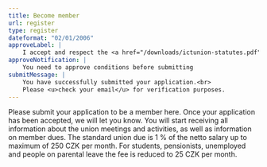 ```yaml
---
title: Become member
url: register
type: register
dateformat: "02/01/2006"
approveLabel: |
    I accept and respect the <a href="/downloads/ictunion-statutes.pdf" target="_blank">statutes</a> of the Trade Union of ICT Workers.
approveNotification: |
    You need to approve conditions before submitting
submitMessage: |
    You have successfully submitted your application.<br>
    Please <u>check your email</u> for verification purposes.
---
```

Please submit your application to be a member here. Once your application has been accepted, we will let you know. You will start receiving all information about the union meetings and activities, as well as information on member dues. The standard union due is 1 % of the netto salary up to maximum of 250 CZK per month. For students, pensionists, unemployed and people on parental leave the fee is reduced to 25 CZK per month.
